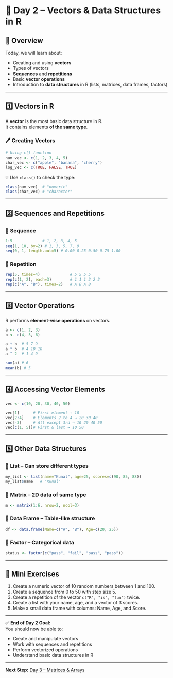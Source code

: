 # 📘 Day 2 – Vectors & Data Structures in R

## 📍 Overview
Today, we will learn about:
- Creating and using **vectors**
- Types of vectors
- **Sequences** and **repetitions**
- Basic **vector operations**
- Introduction to **data structures** in R (lists, matrices, data frames, factors)

---

## 1️⃣ Vectors in R

A **vector** is the most basic data structure in R.  
It contains elements **of the same type**.

### 🖊 Creating Vectors
```r
# Using c() function
num_vec <- c(1, 2, 3, 4, 5)
char_vec <- c("apple", "banana", "cherry")
log_vec <- c(TRUE, FALSE, TRUE)
```

💡 Use `class()` to check the type:
```r
class(num_vec)  # "numeric"
class(char_vec) # "character"
```

---

## 2️⃣ Sequences and Repetitions

### 📌 Sequence
```r
1:5             # 1, 2, 3, 4, 5
seq(1, 10, by=2) # 1, 3, 5, 7, 9
seq(0, 1, length.out=5) # 0.00 0.25 0.50 0.75 1.00
```

### 📌 Repetition
```r
rep(5, times=4)             # 5 5 5 5
rep(c(1, 2), each=3)        # 1 1 1 2 2 2
rep(c("A", "B"), times=2)   # A B A B
```

---

## 3️⃣ Vector Operations

R performs **element-wise operations** on vectors.

```r
a <- c(1, 2, 3)
b <- c(4, 5, 6)

a + b  # 5 7 9
a * b  # 4 10 18
a ^ 2  # 1 4 9

sum(a) # 6
mean(b) # 5
```

---

## 4️⃣ Accessing Vector Elements

```r
vec <- c(10, 20, 30, 40, 50)

vec[1]      # First element → 10
vec[2:4]    # Elements 2 to 4 → 20 30 40
vec[-3]     # All except 3rd → 10 20 40 50
vec[c(1, 5)]# First & last → 10 50
```

---

## 5️⃣ Other Data Structures

### 📌 List – Can store **different** types
```r
my_list <- list(name="Kunal", age=25, scores=c(90, 85, 88))
my_list$name   # "Kunal"
```

### 📌 Matrix – 2D data of same type
```r
m <- matrix(1:6, nrow=2, ncol=3)
```

### 📌 Data Frame – Table-like structure
```r
df <- data.frame(Name=c("A", "B"), Age=c(20, 25))
```

### 📌 Factor – Categorical data
```r
status <- factor(c("pass", "fail", "pass", "pass"))
```

---

## 📝 Mini Exercises

1. Create a numeric vector of 10 random numbers between 1 and 100.
2. Create a sequence from 0 to 50 with step size 5.
3. Create a repetition of the vector `c("R", "is", "fun")` twice.
4. Create a list with your name, age, and a vector of 3 scores.
5. Make a small data frame with columns: Name, Age, and Score.

---

✅ **End of Day 2 Goal:**  
You should now be able to:
- Create and manipulate vectors
- Work with sequences and repetitions
- Perform vectorized operations
- Understand basic data structures in R

---

**Next Step:** [Day 3 – Matrices & Arrays](Day3_Matrices_Arrays.md)
